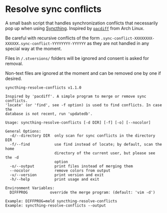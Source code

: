 # Resolve sync conflicts

A small bash script that handles synchronization conflicts that
necessarily pop up when using [Syncthing](https://syncthing.net/).
Inspired by
[`pacdiff`](https://wiki.archlinux.org/index.php/Pacman/Pacnew_and_Pacsave#Managing_.pacnew_files)
from Arch Linux.

Be careful with recursive conflicts of the form
`.sync-conflict-XXXXXXXX-XXXXXX.sync-conflict-YYYYYYYY-YYYYYY` as they
are not handled in any special way at the moment.

Files in `/.stversions/` folders will be ignored and consent is asked
for removal.

Non-text files are ignored at the moment and can be removed one by one
if desired.

    syncthing-resolve-conflicts v1.1.0

    Inspired by 'pacdiff'. A simple program to merge or remove sync conflicts.
    'locate' (or 'find', see -f option) is used to find conflicts. In case the
    database is not recent, run 'updatedb'.

    Usage: syncthing-resolve-conflicts [-d DIR] [-f] [-o] [--nocolor]

    General Options:
      -d/--directory DIR  only scan for sync conflicts in the directory DIR
      -f/--find           use find instead of locate; by default, scan the home
                          directory of the current user, but please see the -d
                          option
      -o/--output         print files instead of merging them
      --nocolor           remove colors from output
      -v/--version        print version and exit
      -h/--help           print usage and exit

    Environment Variables:
      DIFFPROG          override the merge program: (default: 'vim -d')

    Example: DIFFPROG=meld syncthing-resolve-conflicts
    Example: syncthing-resolve-conflicts --output
